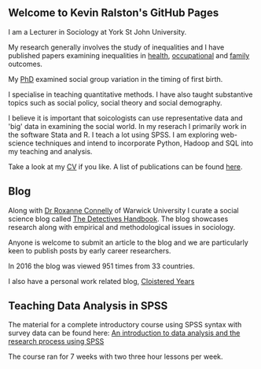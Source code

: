 ## Welcome to Kevin Ralston's GitHub Pages

I am a Lecturer in Sociology at York St John University.

My research generally involves the study of inequalities and I have published papers examining inequalities in [health](http://eprints.gla.ac.uk/105349/1/105349.pdf), [occupational](http://www.tandfonline.com/doi/full/10.1080/21582041.2016.1194452) and [family](https://dspace.stir.ac.uk/bitstream/1893/25286/1/Ralston_Gayle_Lambert_SRO_2016.pdf) outcomes. 

My [PhD](https://dspace.stir.ac.uk/bitstream/1893/9815/1/Childbearing_and_First_Birth_in_Scotland_16may12_v.1.4.pdf) examined social group variation in the timing of first birth. 

I specialise in teaching quantitative methods. I have also taught substantive topics such as social policy, social theory and social demography. 

I believe it is important that soicologists can use representative data and 'big' data in examining the social world. In my reserach I primarily work in the software Stata and R. I teach a lot using SPSS. I am exploring web-science techniques and intend to incorporate Python, Hadoop and SQL into my teaching and analysis.

Take a look at my [CV](https://github.com/kevralston/kevralston.github.io/blob/master/C.V.2017.v2.docx) if you like.
A list of publications can be found [here](https://cloisteredyears.wordpress.com/page2-2/).

## Blog

Along with [Dr Roxanne Connelly](http://www2.warwick.ac.uk/fac/soc/sociology/staff/connelly/) of Warwick University I curate a social science blog called [The Detectives Handbook](https://thedetectiveshandbook.wordpress.com/). The blog showcases research along with empirical and methodological issues in sociology. 

Anyone is welcome to submit an article to the blog and we are particularly keen to publish posts by early career researchers.

In 2016 the blog was viewed 951 times from 33 countries. 

I also have a personal work related blog, [Cloistered Years](https://cloisteredyears.wordpress.com/)

## Teaching Data Analysis in SPSS

The material for a complete introductory course using SPSS syntax with survey data can be found here: [An introduction to data analysis and the research process using SPSS](https://cloisteredyears.wordpress.com/data-analysis-in-spss/)

The course ran for 7 weeks with two three hour lessons per week.
